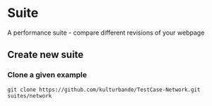 # Suite

A performance suite - compare different revisions of your webpage

## Create new suite

### Clone a given example

```
git clone https://github.com/kulturbande/TestCase-Network.git suites/network
```
